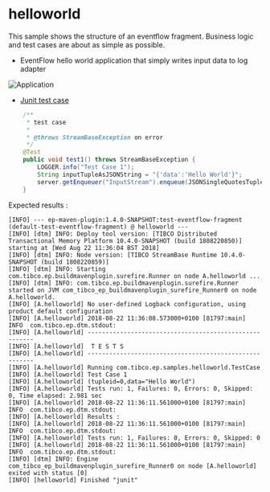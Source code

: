 # helloworld

This sample shows the structure of an eventflow fragment.  Business logic and test cases
are about as simple as possible.

* EventFlow hello world application that simply writes input data to log adapter

![Application](https://raw.githubusercontent.com/plord12/samples/master/fragments/eventflow/helloworld/src/site/resources/images/HelloWorld.png)

* [Junit test case](../../test/java/com/tibco/ep/samples/helloworld/TestCase.java)

```java
    /**
     * test case
     * 
     * @throws StreamBaseException on error
     */
    @Test
    public void test1() throws StreamBaseException {
        LOGGER.info("Test Case 1");
        String inputTupleAsJSONString = "{'data':'Hello World'}";
        server.getEnqueuer("InputStream").enqueue(JSONSingleQuotesTupleMaker.MAKER, inputTupleAsJSONString);
    }
```

Expected results :

```
[INFO] --- ep-maven-plugin:1.4.0-SNAPSHOT:test-eventflow-fragment (default-test-eventflow-fragment) @ helloworld ---
[INFO] [dtm] INFO: Deploy tool version: [TIBCO Distributed Transactional Memory Platform 10.4.0-SNAPSHOT (build 1808220850)] starting at [Wed Aug 22 11:36:04 BST 2018]
[INFO] [dtm] INFO: Node version: [TIBCO StreamBase Runtime 10.4.0-SNAPSHOT (build 1808220859)]
[INFO] [dtm] INFO: Starting com.tibco.ep.buildmavenplugin.surefire.Runner on node A.helloworld ...
[INFO] [dtm] INFO: com.tibco.ep.buildmavenplugin.surefire.Runner started on JVM com_tibco_ep_buildmavenplugin_surefire_Runner0 on node A.helloworld.
[INFO] [A.helloworld] No user-defined Logback configuration, using product default configuration
[INFO] [A.helloworld] 2018-08-22 11:36:08.573000+0100 [81797:main] INFO  com.tibco.ep.dtm.stdout:
[INFO] [A.helloworld] -------------------------------------------------------
[INFO] [A.helloworld]  T E S T S
[INFO] [A.helloworld] -------------------------------------------------------
[INFO] [A.helloworld] Running com.tibco.ep.samples.helloworld.TestCase
[INFO] [A.helloworld] Test Case 1
[INFO] [A.helloworld] (tupleid=0,data="Hello World")
[INFO] [A.helloworld] Tests run: 1, Failures: 0, Errors: 0, Skipped: 0, Time elapsed: 2.981 sec
[INFO] [A.helloworld] 2018-08-22 11:36:11.561000+0100 [81797:main] INFO  com.tibco.ep.dtm.stdout:
[INFO] [A.helloworld] Results :
[INFO] [A.helloworld] 2018-08-22 11:36:11.561000+0100 [81797:main] INFO  com.tibco.ep.dtm.stdout:
[INFO] [A.helloworld] Tests run: 1, Failures: 0, Errors: 0, Skipped: 0
[INFO] [A.helloworld] 2018-08-22 11:36:11.561000+0100 [81797:main] INFO  com.tibco.ep.dtm.stdout:
[INFO] [dtm] INFO: Engine com_tibco_ep_buildmavenplugin_surefire_Runner0 on node [A.helloworld] exited with status [0]
[INFO] [helloworld] Finished "junit"
```

